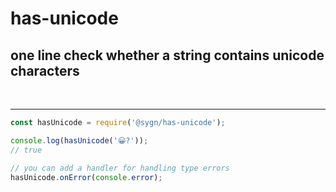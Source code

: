 # has-unicode

## one line check whether a string contains unicode characters

<br/>

---

```typescript
const hasUnicode = require('@sygn/has-unicode');

console.log(hasUnicode('😀?'));
// true

// you can add a handler for handling type errors
hasUnicode.onError(console.error);
```
